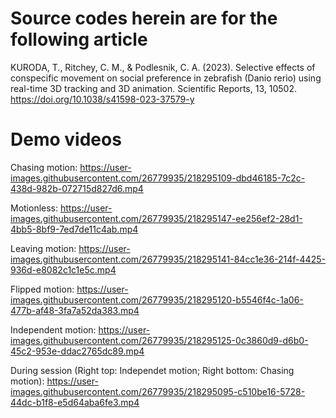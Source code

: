 # Source codes herein are for the following article

KURODA, T., Ritchey, C. M., & Podlesnik, C. A. (2023). Selective effects of conspecific movement on social preference in zebrafish (Danio rerio) using real-time 3D tracking and 3D animation. Scientific Reports, 13, 10502. https://doi.org/10.1038/s41598-023-37579-y


# Demo videos

Chasing motion:
https://user-images.githubusercontent.com/26779935/218295109-dbd46185-7c2c-438d-982b-072715d827d6.mp4

Motionless:
https://user-images.githubusercontent.com/26779935/218295147-ee256ef2-28d1-4bb5-8bf9-7ed7de11c4ab.mp4

Leaving motion:
https://user-images.githubusercontent.com/26779935/218295141-84cc1e36-214f-4425-936d-e8082c1c1e5c.mp4

Flipped motion:
https://user-images.githubusercontent.com/26779935/218295120-b5546f4c-1a06-477b-af48-3fa7a52da383.mp4

Independent motion:
https://user-images.githubusercontent.com/26779935/218295125-0c3860d9-d6b0-45c2-953e-ddac2765dc89.mp4

During session (Right top: Independet motion; Right bottom: Chasing motion):
https://user-images.githubusercontent.com/26779935/218295095-c510be16-5728-44dc-b1f8-e5d64aba6fe3.mp4
